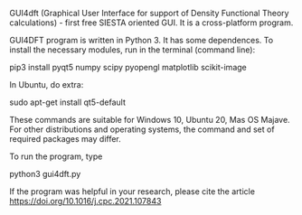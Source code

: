 GUI4dft (Graphical User Interface for support of Density Functional Theory calculations) - first free SIESTA oriented GUI. It is a cross-platform program. 

GUI4DFT program is written in Python 3. It has some dependences. To install the necessary modules, run in the terminal (command line):

pip3 install pyqt5 numpy scipy pyopengl matplotlib scikit-image 

In Ubuntu, do extra: 

sudo apt-get install qt5-default

These commands are suitable for Windows 10, Ubuntu 20, Mas OS Majave. For other distributions and operating systems, the command and set of required packages may differ.

To run the program, type

python3 gui4dft.py

If the program was helpful in your research, please cite the article https://doi.org/10.1016/j.cpc.2021.107843